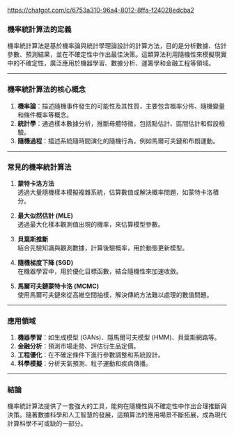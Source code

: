 https://chatgpt.com/c/6753a310-96a4-8012-8ffa-f24028edcba2

### 機率統計算法的定義

機率統計算法是基於機率論與統計學理論設計的計算方法，目的是分析數據、估計參數、預測結果，並在不確定性中作出最佳決策。這類算法利用隨機性來模擬現實中的不確定性，廣泛應用於機器學習、數據分析、運籌學和金融工程等領域。

---

### 機率統計算法的核心概念

1. **機率論**：描述隨機事件發生的可能性及其性質，主要包含概率分佈、隨機變量和條件概率等概念。
2. **統計學**：通過樣本數據分析，推斷母體特徵，包括點估計、區間估計和假設檢驗。
3. **隨機過程**：描述系統隨時間演化的隨機行為，例如馬爾可夫鏈和布朗運動。

---

### 常見的機率統計算法

1. **蒙特卡洛方法**  
   透過大量隨機樣本模擬複雜系統，估算數值或解決概率問題，如蒙特卡洛積分。

2. **最大似然估計 (MLE)**  
   透過最大化樣本觀測值出現的機率，來估算模型參數。

3. **貝葉斯推斷**  
   結合先驗知識與觀測數據，計算後驗概率，用於動態更新模型。

4. **隨機梯度下降 (SGD)**  
   在機器學習中，用於優化目標函數，結合隨機性來加速收斂。

5. **馬爾可夫鏈蒙特卡洛 (MCMC)**  
   使用馬爾可夫鏈來從高維空間抽樣，解決傳統方法難以處理的數值問題。

---

### 應用領域

1. **機器學習**：如生成模型 (GANs)、隱馬爾可夫模型 (HMM)、貝葉斯網路等。
2. **金融分析**：預測市場走勢、評估衍生品定價。
3. **工程優化**：在不確定條件下進行參數調整和系統設計。
4. **科學模擬**：分析天氣預測、粒子運動和疾病傳播。

---

### 結論

機率統計算法提供了一套強大的工具，能夠在隨機性與不確定性中作出合理推斷與決策。隨著數據科學和人工智慧的發展，這類算法的應用場景不斷拓展，成為現代計算科學不可或缺的一部分。